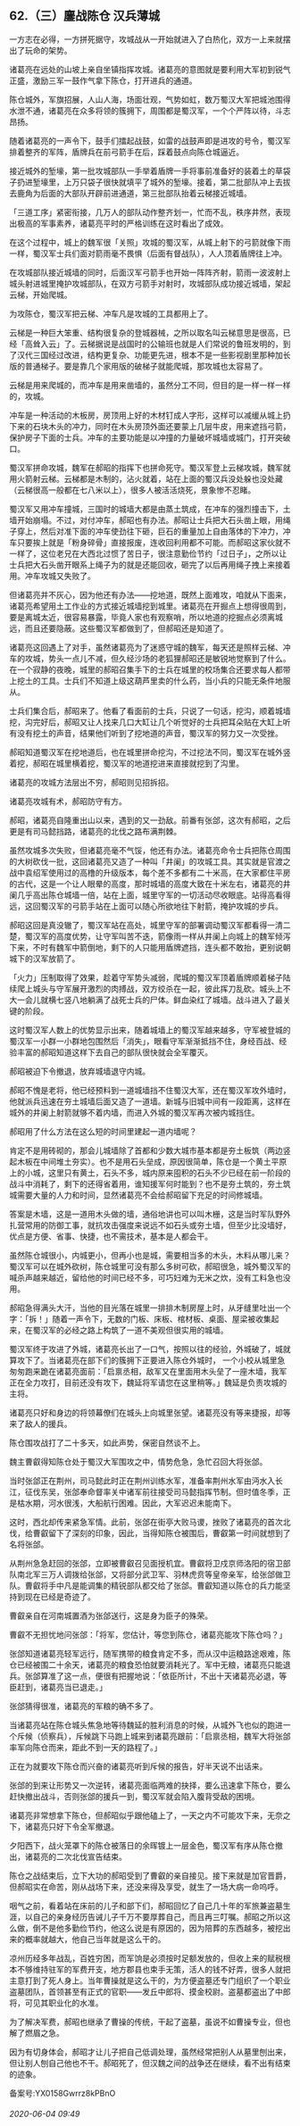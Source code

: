 ## 62.（三）鏖战陈仓 汉兵薄城
一方志在必得，一方拼死据守，攻城战从一开始就进入了白热化，双方一上来就摆出了玩命的架势。



诸葛亮在远处的山坡上亲自坐镇指挥攻城。诸葛亮的意图就是要利用大军初到锐气正盛，激励三军一鼓作气拿下陈仓，打开进兵的通道。



陈仓城外，军旗招展，人山人海，场面壮观，气势如虹，数万蜀汉大军把城池围得水泄不通，诸葛亮在众多将领的簇拥下，周围都是蜀汉军，一个个严阵以待，斗志昂扬。



随着诸葛亮的一声令下，鼓手们擂起战鼓，如雷的战鼓声即是进攻的号令，蜀汉军排着整齐的军阵，盾牌兵在前弓箭手在后，踩着鼓点向陈仓城逼近。



接近城外的堑壕，第一批攻城部队一手举着盾牌一手将事前准备好的装着土的草袋子扔进堑壕里，上万只袋子很快就填平了城外的堑壕。接着，第二批部队冲上去拔去鹿角为后面的大部队开辟前进通道，第三批部队抬着云梯接近城墙。



「三道工序」紧密衔接，几万人的部队动作整齐划一，忙而不乱，秩序井然，表现出极高的军事素养，诸葛亮平时的严格训练在这时看出了成效。



在这个过程中，城上的魏军很「关照」攻城的蜀汉军，从城上射下的弓箭就像下雨一样，蜀汉军士兵们面对箭雨毫不畏惧（后面有督战队），人人顶着盾牌往上冲。



在攻城部队接近城墙的同时，后面汉军弓箭手也开始一阵阵齐射，箭雨一波波射上城头射进城里掩护攻城部队，在双方弓箭手对射时，攻城部队成功接近城墙，架起云梯，开始爬城。



为攻陈仓，蜀汉军把云梯、冲车凡是攻城的工具都用上了。



云梯是一种巨大笨重、结构很复杂的登城器械，之所以取名叫云梯意思是很高，已经「高耸入云」了。云梯据说是战国时的公输班也就是人们常说的鲁班发明的，到了汉代三国经过改进，结构更复杂、功能更先进，根本不是一些影视剧里那种加长版的普通梯子。要是靠几个家用版的破梯子就能爬城，那攻城也太容易了。



云梯是用来爬城的，而冲车是用来凿墙的，虽然分工不同，但目的是一样一样一样的，攻城。



冲车是一种活动的木板房，房顶用上好的木材钉成人字形，这样可以减缓从城上扔下来的石块木头的冲力，同时在木头房顶外面还要蒙上几层牛皮，用来遮挡弓箭，保护房子下面的士兵。冲车的主要功能是以冲撞的力量破坏城墙或城门，打开突破口。



蜀汉军拼命攻城，魏军在郝昭的指挥下也拼命死守。蜀汉军登上云梯攻城，魏军就用火箭射云梯。云梯都是木制的，沾火就着，站在上面的蜀汉兵没处躲也没处藏（云梯很高一般都在七八米以上），很多人被活活烧死，景象惨不忍睹。



蜀汉军又用冲车撞城，三国时的城墙大都是由蒸土筑成，在冲车的强烈撞击下，土墙开始崩塌。不过，对付冲车，郝昭也有办法。郝昭让士兵把大石头凿上眼，用绳子穿上，然后对准下面的冲车使劲往下砸，巨石的重量加上自由落体的下冲力，冲车只要挨上就是「粉身碎骨」直接报废，连收回利用都不可能。而郝昭这家伙就不一样了，这位老兄在大西北过惯了苦日子，很注意勤俭节约「过日子」，之所以让士兵把大石头凿开眼系上绳子为的就是还能回收，砸完了以后再用绳子拽上来接着用。冲车攻城又失败了。



但诸葛亮并不灰心，因为他还有办法——挖地道，既然上面难攻，咱就从下面来，诸葛亮希望用土工作业的方式接近城墙挖到城里。诸葛亮在开掘点上想得很周到，要是离城太近，很容易暴露，毕竟人家也有观察哨，所以地道的挖掘点必须离城远，而且还要隐蔽。这些蜀汉军都做到了，但郝昭还是知道了。



诸葛亮这回遇上了对手，虽然诸葛亮为了迷惑守城的魏军，每天还是照样云梯、冲车的攻城，势头一点儿不减，但久经沙场的老狐狸郝昭还是敏锐地觉察到了什么。在一个寂静的夜晚，城里的郝昭召集手下的士兵在城里的校场集合还要求每人都带上挖土的工具。士兵们不知道上级这葫芦里卖的什么药，当小兵的只能无条件地服从。



士兵们集合后，郝昭来了。他看了看面前的士兵，只说了一句话，挖沟，顺着城墙挖，沟完好后，郝昭又让人找来几口大缸让几个听觉好的士兵把耳朵贴在大缸上听有没有挖土的声音，结果他们听到了挖地道的声音，蜀汉军的努力又一次受挫。



郝昭知道蜀汉军在挖地道后，也在城里拼命挖沟，不过挖法不同，蜀汉军在城外竖着挖，郝昭在城里横着挖，蜀汉军的地道挖进来直接就挖到了沟里。



诸葛亮的攻城方法层出不穷，郝昭则见招拆招。



诸葛亮攻城有术，郝昭防守有方。



郝昭，诸葛亮自隆重出山以来，遇到的又一劲敌。前番有张郃，这次有郝昭，之后更是有司马懿挡路，诸葛亮的北伐之路布满荆棘。



虽然攻城多次失败，但诸葛亮毫不气馁，他还有办法。诸葛亮命令士兵把陈仓周围的大树砍伐一批，这回诸葛亮又造了一种叫「井阑」的攻城工具。其实就是官渡之战中袁绍军使用过的高橹的升级版本，每个差不多都有二十米高，在大家都住平房的古代，这是一个让人眼晕的高度，那时城墙的高度大致在十米左右，诸葛亮的井阑几乎高出陈仓城墙一倍，站在上面，城里守军的一切活动尽收眼底。站得高看得远，这回蜀汉军的弓箭手站在上面可以随心所欲地往下射箭，掩护攻城的步兵。



郝昭这回是真没辙了，蜀汉军站在高处，城里守军的部署调动蜀汉军都看得一清二楚，蜀汉军的高度优势，让守军叫苦不迭，箭像雨一样从井阑上向城上的魏军倾泻下来，不时有魏军中箭倒地，剩下的人只能用盾牌遮挡，连头都不敢抬，更别说朝城下的汉军放箭了。



「火力」压制取得了效果，趁着守军势头减弱，爬城的蜀汉军顶着盾牌顺着梯子陆续爬上城头与守军展开激烈的肉搏战，双方绞杀在一起，彼此挥刀乱砍。城头上不大一会儿就横七竖八地躺满了战死士兵的尸体。鲜血染红了城墙。战斗进入了最关键的阶段。



这时蜀汉军人数上的优势显示出来，随着城墙上的蜀汉军越来越多，守军被登城的蜀汉军一小群一小群地包围然后「消失」，眼看守军渐渐抵挡不住，身经百战、经验丰富的郝昭知道这样下去自己的部队很快就会全军覆灭。



郝昭被迫下令撤退，放弃城墙退守内城。



郝昭不愧是老将，他已经预料到一道城墙挡不住蜀汉大军，还在蜀汉军攻外墙时，他就派兵迅速在夯土城墙后面又造了一道墙。新城与旧城中间有一段距离，这样在城外的井阑上射箭就够不着内墙，而进入外城的蜀汉军再次被内城挡住。



郝昭用了什么方法在这么短的时间里建起一道内墙呢？



肯定不是用砖砌的，那会儿城墙除了首都和少数大城市基本都是夯土板筑（两边竖起木板在中间堆土夯实）。也不是用石头垒成，原因很简单，陈仓是一个黄土平原上的小城，这里只有黄土，石头不多，城内原来囤积的石头不少已经在前一阶段的战斗中消耗了，剩下的还得省着用，谁知援军何时能到？也不是夯土筑的，夯土筑城需要大量的人力和时间，显然诸葛亮不会给郝昭留下充足的时间修城墙。



答案是木墙，这是一道用木头做的墙，通俗地讲也可以叫木栅，这是当时军队野外扎营常用的防御工事，就抗攻击强度来说远不如石头或夯土墙，但至少比没墙好，优点是方便、省事、快捷，也不需技术，基本是人都会干。



虽然陈仓城很小，内城更小，但再小也是城，需要相当多的木头，木料从哪儿来？蜀汉军可以在城外砍树，陈仓城里可没有那么多树可砍，郝昭很急，城外蜀汉军的喊杀声越来越近，留给他的时间已经不多，可巧妇难为无米之炊，没有工料急也没用。



郝昭急得满头大汗，当他的目光落在城里一排排木制房屋上时，从牙缝里吐出一个字：「拆！」随着一声令下，无数的门板、床板、棺材板、桌面、屋梁被收集起来，在蜀汉军的必经之路上构筑了一道不美观但很实用的城墙。



蜀汉军终于攻进了外城，诸葛亮长出了一口气，按照以往的经验，外城破了，城就算攻下了。当诸葛亮在部下们的簇拥下正要进入陈仓外城时， 一个小校从城里急匆匆跑来跪在诸葛亮面前：「启禀丞相，敌军又在里面用木头垒了一座木墙，我军正在全力攻打，目前还没有攻下，魏延将军请您在这里稍等。」魏延是负责攻城的主将。



诸葛亮只好和身边的将领幕僚们在城头上向城里张望。诸葛亮没有等来捷报，却等来了敌人的援兵。



陈仓围攻战打了二十多天，如此声势，保密自然谈不上。



魏主曹叡得知陈仓处于蜀汉大军围攻之中，情势危急，急忙召回大将张郃。



当时张郃正在荆州，司马懿此时正在荆州训练水军，准备率荆州水军由沔水入长江，征伐东吴，张郃奉命督率关中诸军前往接受司马懿指挥节制。但时值冬季，正是枯水期，河水很浅，大船航行困难。因此，大军迟迟未能南下。



这时，西北却传来紧急军情。此前，张郃在街亭大败马谡，挫败了诸葛亮的首次北伐，给曹叡留下了深刻的印象，因此，当得知陈仓被围后，曹叡第一时间就想到了名将张郃。



从荆州急急赶回的张郃，立即被曹叡召见面授机宜。曹叡将卫戍京师洛阳的宿卫部队南北军三万人调拨给张郃，又将部分武卫军、羽林虎贲等皇帝亲军，给张郃做卫队。曹叡将手中凡是能调集的精锐部队都交给了张郃。曹叡知道以陈仓的兵力能坚持到现在已经是奇迹了。



曹叡亲自在河南城置酒为张郃送行，这是身为臣子的殊荣。



曹叡不无担忧地问张郃：「将军，您估计，等您到陈仓，诸葛亮能攻下陈仓吗？」



张郃知道诸葛亮轻军远行，随军携带的粮食肯定不多，而从汉中运粮路途艰难，陈仓已经被围二十余天，诸葛亮的粮食恐怕就要消耗光了。军中无粮，诸葛亮只能退兵。张郃算准了这一点，便很有把握地说：「依臣所计，不出十天诸葛亮必退，等臣赶到，诸葛亮当已退走。」



张郃猜得很准，诸葛亮的军粮的确不多了。



当诸葛亮站在陈仓城头焦急地等待魏延的胜利消息的时候，从城外飞也似的跑进一个斥候（侦察兵），斥候跳下马跑上城来到诸葛亮跟前：「启禀丞相，魏军大将张郃率军向陈仓而来，距此不到一天的路程了。」



正在为就要攻下陈仓而兴奋的诸葛亮听到斥候的报告，好半天说不出话来。



张郃的到来让形势又一次逆转，诸葛亮面临两难的抉择，要么迅速拿下陈仓，要么赶快撤出战斗，否则张郃的援兵一到，蜀汉军就会陷入腹背受敌的困境。



诸葛亮非常想拿下陈仓，但郝昭似乎跟他磕上了，一天之内不可能攻下来，无奈之下，诸葛亮只好下令全军撤退。



夕阳西下，战火笼罩下的陈仓被落日的余晖镀上一层金色，蜀汉军有序从陈仓撤出，诸葛亮的二次北伐宣告结束。



陈仓之战结束后，立下大功的郝昭受到了曹叡的亲自接见。接下来就是加官晋爵，但郝昭实在命苦，刚从战场下来，还没来得及享受，就生了一场大病一命呜呼。



咽气之前，看着站在床前的儿子和部下们，郝昭回忆了自己几十年的军旅兼盗墓生涯，以自己的亲身经历告诫儿子千万不要厚葬自己，而且再三叮嘱。郝昭之所以这么做，倒不是他多勤俭节约，他这么说是有原因的，因为陪葬的东西越多，被挖出来的概率就越大，他自己当年就是这么干的。



凉州历经多年战乱，百姓穷困，而军饷是必须按时足额发放的，但收上来的赋税根本不够维持驻军的军费开支，地方郡县也束手无策，活人的钱不好弄，很多人就把主意打到了死人身上。当年曹操就是这么干的，为方便盗墓还专门组织了一个职业盗墓团队，首领甚至有正式的官职——发丘中郎将、摸金校尉。盗墓都盗出了中郎将，可见其职业化的水准。



为了解决军费，郝昭也继承了曹操的传统，干起了盗墓，虽说不如曹操专业，但也解了燃眉之急。



因为有切身体会，郝昭才让儿子把自己低调处理，虽然经常把别人从墓里刨出来，但让别人刨自己他也不干。郝昭死了，但汉魏之间的战争还在继续，看不出有结束的迹象。



备案号:YX0158Gwrrz8kPBnO


###### 2020-06-04 09:49
